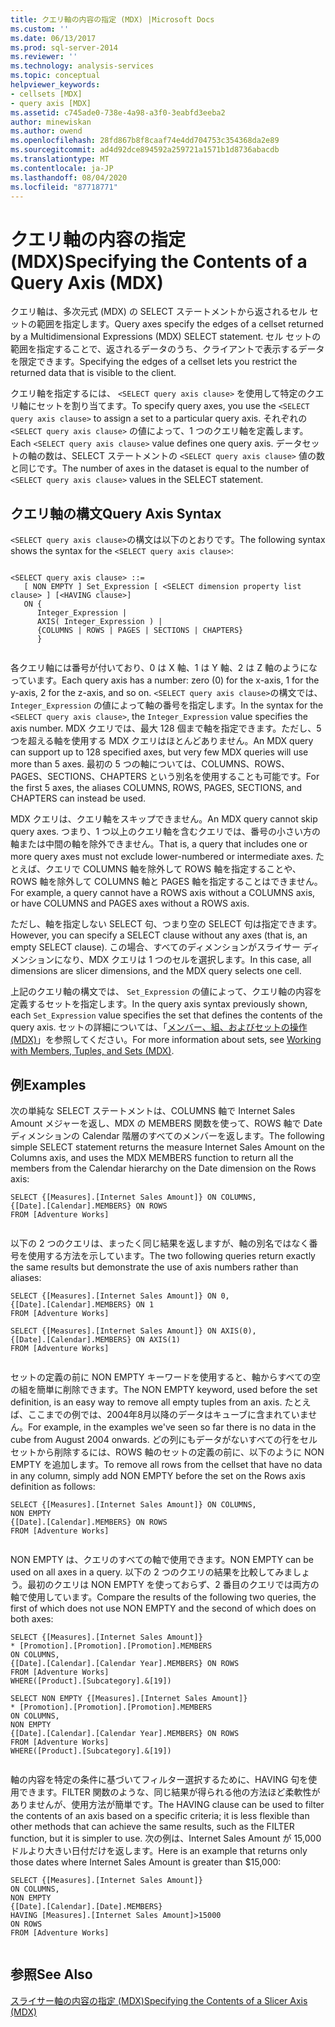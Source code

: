 ```yaml
---
title: クエリ軸の内容の指定 (MDX) |Microsoft Docs
ms.custom: ''
ms.date: 06/13/2017
ms.prod: sql-server-2014
ms.reviewer: ''
ms.technology: analysis-services
ms.topic: conceptual
helpviewer_keywords:
- cellsets [MDX]
- query axis [MDX]
ms.assetid: c745ade0-738e-4a98-a3f0-3eabfd3eeba2
author: minewiskan
ms.author: owend
ms.openlocfilehash: 28fd867b8f8caaf74e4dd704753c354368da2e89
ms.sourcegitcommit: ad4d92dce894592a259721a1571b1d8736abacdb
ms.translationtype: MT
ms.contentlocale: ja-JP
ms.lasthandoff: 08/04/2020
ms.locfileid: "87718771"
---
```

# <a name="specifying-the-contents-of-a-query-axis-mdx"></a><span data-ttu-id="a8e8c-102">クエリ軸の内容の指定 (MDX)</span><span class="sxs-lookup"><span data-stu-id="a8e8c-102">Specifying the Contents of a Query Axis (MDX)</span></span>
  <span data-ttu-id="a8e8c-103">クエリ軸は、多次元式 (MDX) の SELECT ステートメントから返されるセル セットの範囲を指定します。</span><span class="sxs-lookup"><span data-stu-id="a8e8c-103">Query axes specify the edges of a cellset returned by a Multidimensional Expressions (MDX) SELECT statement.</span></span> <span data-ttu-id="a8e8c-104">セル セットの範囲を指定することで、返されるデータのうち、クライアントで表示するデータを限定できます。</span><span class="sxs-lookup"><span data-stu-id="a8e8c-104">Specifying the edges of a cellset lets you restrict the returned data that is visible to the client.</span></span>  
  
 <span data-ttu-id="a8e8c-105">クエリ軸を指定するには、 `<SELECT query axis clause>` を使用して特定のクエリ軸にセットを割り当てます。</span><span class="sxs-lookup"><span data-stu-id="a8e8c-105">To specify query axes, you use the `<SELECT query axis clause>` to assign a set to a particular query axis.</span></span> <span data-ttu-id="a8e8c-106">それぞれの `<SELECT query axis clause>` の値によって、1 つのクエリ軸を定義します。</span><span class="sxs-lookup"><span data-stu-id="a8e8c-106">Each `<SELECT query axis clause>` value defines one query axis.</span></span> <span data-ttu-id="a8e8c-107">データセットの軸の数は、SELECT ステートメントの `<SELECT query axis clause>` 値の数と同じです。</span><span class="sxs-lookup"><span data-stu-id="a8e8c-107">The number of axes in the dataset is equal to the number of `<SELECT query axis clause>` values in the SELECT statement.</span></span>  
  
## <a name="query-axis-syntax"></a><span data-ttu-id="a8e8c-108">クエリ軸の構文</span><span class="sxs-lookup"><span data-stu-id="a8e8c-108">Query Axis Syntax</span></span>  
 <span data-ttu-id="a8e8c-109">`<SELECT query axis clause>`の構文は以下のとおりです。</span><span class="sxs-lookup"><span data-stu-id="a8e8c-109">The following syntax shows the syntax for the `<SELECT query axis clause>`:</span></span>  
  
```  
  
<SELECT query axis clause> ::=  
   [ NON EMPTY ] Set_Expression [ <SELECT dimension property list clause> ] [<HAVING clause>]  
   ON {  
      Integer_Expression |   
      AXIS( Integer_Expression ) |   
      {COLUMNS | ROWS | PAGES | SECTIONS | CHAPTERS}     
      }  
  
```  
  
 <span data-ttu-id="a8e8c-110">各クエリ軸には番号が付いており、0 は X 軸、1 は Y 軸、2 は Z 軸のようになっています。</span><span class="sxs-lookup"><span data-stu-id="a8e8c-110">Each query axis has a number: zero (0) for the x-axis, 1 for the y-axis, 2 for the z-axis, and so on.</span></span> <span data-ttu-id="a8e8c-111">`<SELECT query axis clause>`の構文では、 `Integer_Expression` の値によって軸の番号を指定します。</span><span class="sxs-lookup"><span data-stu-id="a8e8c-111">In the syntax for the `<SELECT query axis clause>`, the `Integer_Expression` value specifies the axis number.</span></span> <span data-ttu-id="a8e8c-112">MDX クエリでは、最大 128 個まで軸を指定できます。ただし、5 つを超える軸を使用する MDX クエリはほとんどありません。</span><span class="sxs-lookup"><span data-stu-id="a8e8c-112">An MDX query can support up to 128 specified axes, but very few MDX queries will use more than 5 axes.</span></span> <span data-ttu-id="a8e8c-113">最初の 5 つの軸については、COLUMNS、ROWS、PAGES、SECTIONS、CHAPTERS という別名を使用することも可能です。</span><span class="sxs-lookup"><span data-stu-id="a8e8c-113">For the first 5 axes, the aliases COLUMNS, ROWS, PAGES, SECTIONS, and CHAPTERS can instead be used.</span></span>  
  
 <span data-ttu-id="a8e8c-114">MDX クエリは、クエリ軸をスキップできません。</span><span class="sxs-lookup"><span data-stu-id="a8e8c-114">An MDX query cannot skip query axes.</span></span> <span data-ttu-id="a8e8c-115">つまり、1 つ以上のクエリ軸を含むクエリでは、番号の小さい方の軸または中間の軸を除外できません。</span><span class="sxs-lookup"><span data-stu-id="a8e8c-115">That is, a query that includes one or more query axes must not exclude lower-numbered or intermediate axes.</span></span> <span data-ttu-id="a8e8c-116">たとえば、クエリで COLUMNS 軸を除外して ROWS 軸を指定することや、ROWS 軸を除外して COLUMNS 軸と PAGES 軸を指定することはできません。</span><span class="sxs-lookup"><span data-stu-id="a8e8c-116">For example, a query cannot have a ROWS axis without a COLUMNS axis, or have COLUMNS and PAGES axes without a ROWS axis.</span></span>  
  
 <span data-ttu-id="a8e8c-117">ただし、軸を指定しない SELECT 句、つまり空の SELECT 句は指定できます。</span><span class="sxs-lookup"><span data-stu-id="a8e8c-117">However, you can specify a SELECT clause without any axes (that is, an empty SELECT clause).</span></span> <span data-ttu-id="a8e8c-118">この場合、すべてのディメンションがスライサー ディメンションになり、MDX クエリは 1 つのセルを選択します。</span><span class="sxs-lookup"><span data-stu-id="a8e8c-118">In this case, all dimensions are slicer dimensions, and the MDX query selects one cell.</span></span>  
  
 <span data-ttu-id="a8e8c-119">上記のクエリ軸の構文では、 `Set_Expression` の値によって、クエリ軸の内容を定義するセットを指定します。</span><span class="sxs-lookup"><span data-stu-id="a8e8c-119">In the query axis syntax previously shown, each `Set_Expression` value specifies the set that defines the contents of the query axis.</span></span> <span data-ttu-id="a8e8c-120">セットの詳細については、「[メンバー、組、およびセットの操作 &#40;MDX&#41;](working-with-members-tuples-and-sets-mdx.md)」を参照してください。</span><span class="sxs-lookup"><span data-stu-id="a8e8c-120">For more information about sets, see [Working with Members, Tuples, and Sets &#40;MDX&#41;](working-with-members-tuples-and-sets-mdx.md).</span></span>  
  
## <a name="examples"></a><span data-ttu-id="a8e8c-121">例</span><span class="sxs-lookup"><span data-stu-id="a8e8c-121">Examples</span></span>  
 <span data-ttu-id="a8e8c-122">次の単純な SELECT ステートメントは、COLUMNS 軸で Internet Sales Amount メジャーを返し、MDX の MEMBERS 関数を使って、ROWS 軸で Date ディメンションの Calendar 階層のすべてのメンバーを返します。</span><span class="sxs-lookup"><span data-stu-id="a8e8c-122">The following simple SELECT statement returns the measure Internet Sales Amount on the Columns axis, and uses the MDX MEMBERS function to return all the members from the Calendar hierarchy on the Date dimension on the Rows axis:</span></span>  
  
```  
SELECT {[Measures].[Internet Sales Amount]} ON COLUMNS,  
{[Date].[Calendar].MEMBERS} ON ROWS  
FROM [Adventure Works]  
  
```  
  
 <span data-ttu-id="a8e8c-123">以下の 2 つのクエリは、まったく同じ結果を返しますが、軸の別名ではなく番号を使用する方法を示しています。</span><span class="sxs-lookup"><span data-stu-id="a8e8c-123">The two following queries return exactly the same results but demonstrate the use of axis numbers rather than aliases:</span></span>  
  
```  
SELECT {[Measures].[Internet Sales Amount]} ON 0,  
{[Date].[Calendar].MEMBERS} ON 1  
FROM [Adventure Works]  
  
SELECT {[Measures].[Internet Sales Amount]} ON AXIS(0),  
{[Date].[Calendar].MEMBERS} ON AXIS(1)  
FROM [Adventure Works]  
  
```  
  
 <span data-ttu-id="a8e8c-124">セットの定義の前に NON EMPTY キーワードを使用すると、軸からすべての空の組を簡単に削除できます。</span><span class="sxs-lookup"><span data-stu-id="a8e8c-124">The NON EMPTY keyword, used before the set definition, is an easy way to remove all empty tuples from an axis.</span></span> <span data-ttu-id="a8e8c-125">たとえば、ここまでの例では、2004年8月以降のデータはキューブに含まれていません。</span><span class="sxs-lookup"><span data-stu-id="a8e8c-125">For example, in the examples we've seen so far there is no data in the cube from August 2004 onwards.</span></span> <span data-ttu-id="a8e8c-126">どの列にもデータがないすべての行をセルセットから削除するには、ROWS 軸のセットの定義の前に、以下のように NON EMPTY を追加します。</span><span class="sxs-lookup"><span data-stu-id="a8e8c-126">To remove all rows from the cellset that have no data in any column, simply add NON EMPTY before the set on the Rows axis definition as follows:</span></span>  
  
```  
SELECT {[Measures].[Internet Sales Amount]} ON COLUMNS,  
NON EMPTY  
{[Date].[Calendar].MEMBERS} ON ROWS  
FROM [Adventure Works]  
  
```  
  
 <span data-ttu-id="a8e8c-127">NON EMPTY は、クエリのすべての軸で使用できます。</span><span class="sxs-lookup"><span data-stu-id="a8e8c-127">NON EMPTY can be used on all axes in a query.</span></span> <span data-ttu-id="a8e8c-128">以下の 2 つのクエリの結果を比較してみましょう。最初のクエリは NON EMPTY を使っておらず、2 番目のクエリでは両方の軸で使用しています。</span><span class="sxs-lookup"><span data-stu-id="a8e8c-128">Compare the results of the following two queries, the first of which does not use NON EMPTY and the second of which does on both axes:</span></span>  
  
```  
SELECT {[Measures].[Internet Sales Amount]}   
* [Promotion].[Promotion].[Promotion].MEMBERS  
ON COLUMNS,  
{[Date].[Calendar].[Calendar Year].MEMBERS} ON ROWS  
FROM [Adventure Works]  
WHERE([Product].[Subcategory].&[19])  
  
SELECT NON EMPTY {[Measures].[Internet Sales Amount]}   
* [Promotion].[Promotion].[Promotion].MEMBERS  
ON COLUMNS,  
NON EMPTY  
{[Date].[Calendar].[Calendar Year].MEMBERS} ON ROWS  
FROM [Adventure Works]  
WHERE([Product].[Subcategory].&[19])  
  
```  
  
 <span data-ttu-id="a8e8c-129">軸の内容を特定の条件に基づいてフィルター選択するために、HAVING 句を使用できます。FILTER 関数のような、同じ結果が得られる他の方法ほど柔軟性がありませんが、使用方法が簡単です。</span><span class="sxs-lookup"><span data-stu-id="a8e8c-129">The HAVING clause can be used to filter the contents of an axis based on a specific criteria; it is less flexible than other methods that can achieve the same results, such as the FILTER function, but it is simpler to use.</span></span> <span data-ttu-id="a8e8c-130">次の例は、Internet Sales Amount が 15,000 ドルより大きい日付だけを返します。</span><span class="sxs-lookup"><span data-stu-id="a8e8c-130">Here is an example that returns only those dates where Internet Sales Amount is greater than $15,000:</span></span>  
  
```  
SELECT {[Measures].[Internet Sales Amount]}   
ON COLUMNS,  
NON EMPTY  
{[Date].[Calendar].[Date].MEMBERS}   
HAVING [Measures].[Internet Sales Amount]>15000  
ON ROWS  
FROM [Adventure Works]  
  
```  
  
## <a name="see-also"></a><span data-ttu-id="a8e8c-131">参照</span><span class="sxs-lookup"><span data-stu-id="a8e8c-131">See Also</span></span>  
 [<span data-ttu-id="a8e8c-132">スライサー軸の内容の指定 &#40;MDX&#41;</span><span class="sxs-lookup"><span data-stu-id="a8e8c-132">Specifying the Contents of a Slicer Axis &#40;MDX&#41;</span></span>](mdx-query-and-slicer-axes-specify-the-contents-of-a-slicer-axis.md)  
  
  

